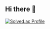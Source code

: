 ## Hi there 👋

[![Solved.ac Profile](http://mazassumnida.wtf/api/v2/generate_badge?boj=cylee1017)](https://solved.ac/cylee1017/)
<!--
**imlcy/imlcy** is a ✨ _special_ ✨ repository because its `README.md` (this file) appears on your GitHub profile.

Here are some ideas to get you started:

- 🔭 I’m currently working on ...
- 🌱 I’m currently learning ...
- 👯 I’m looking to collaborate on ...
- 🤔 I’m looking for help with ...
- 💬 Ask me about ...
- 📫 How to reach me: ...
- 😄 Pronouns: ...
- ⚡ Fun fact: ...
-->
